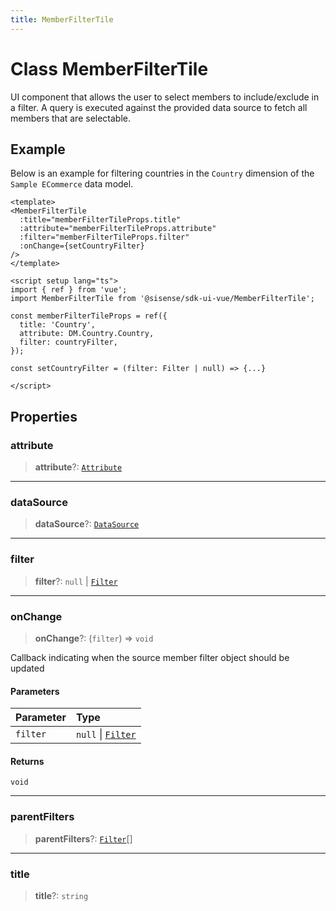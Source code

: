 ```yaml
---
title: MemberFilterTile
---
```


# Class MemberFilterTile

UI component that allows the user to select members to include/exclude in a
filter. A query is executed against the provided data source to fetch
all members that are selectable.

## Example

Below is an example for filtering countries in the `Country` dimension of the `Sample ECommerce` data model.
```vue
<template>
<MemberFilterTile
  :title="memberFilterTileProps.title"
  :attribute="memberFilterTileProps.attribute"
  :filter="memberFilterTileProps.filter"
  :onChange={setCountryFilter}
/>
</template>

<script setup lang="ts">
import { ref } from 'vue';
import MemberFilterTile from '@sisense/sdk-ui-vue/MemberFilterTile';

const memberFilterTileProps = ref({
  title: 'Country',
  attribute: DM.Country.Country,
  filter: countryFilter,
});

const setCountryFilter = (filter: Filter | null) => {...}

</script>
```

## Properties

### attribute

> **attribute**?: [`Attribute`](../../sdk-data/interfaces/interface.Attribute.md)

***

### dataSource

> **dataSource**?: [`DataSource`](../../sdk-data/type-aliases/type-alias.DataSource.md)

***

### filter

> **filter**?: `null` \| [`Filter`](../../sdk-data/interfaces/interface.Filter.md)

***

### onChange

> **onChange**?: (`filter`) => `void`

Callback indicating when the source member filter object should be updated

#### Parameters

| Parameter | Type |
| :------ | :------ |
| `filter` | `null` \| [`Filter`](../../sdk-data/interfaces/interface.Filter.md) |

#### Returns

`void`

***

### parentFilters

> **parentFilters**?: [`Filter`](../../sdk-data/interfaces/interface.Filter.md)[]

***

### title

> **title**?: `string`
